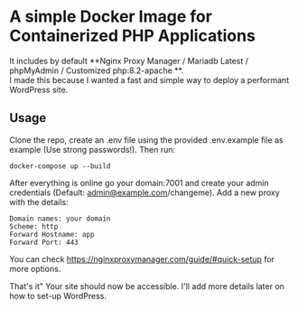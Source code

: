 # A simple Docker Image for Containerized PHP Applications

It includes by default **Nginx Proxy Manager / Mariadb Latest / phpMyAdmin / Customized php:8.2-apache **.  
I made this because I wanted a fast and simple way to deploy a performant WordPress site.

## Usage
Clone the repo, create an .env file using the provided .env.example file as example (Use strong passwords!).
Then run:
```
docker-compose up --build
```
After everything is online go your domain:7001 and create your admin credentials (Default: admin@example.com/changeme).
Add a new proxy with the details:

```
Domain names: your domain
Scheme: http
Forward Hostname: app
Forward Port: 443
```
You can check https://nginxproxymanager.com/guide/#quick-setup for more options.

That's it" Your site should now be accessible. I'll add more details later on how to set-up WordPress.

